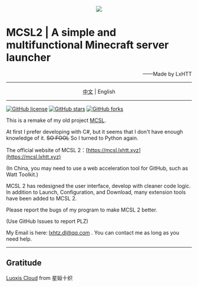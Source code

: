 <p align="center">
<img src="https://www.helloimg.com/images/2023/01/28/oRgCMu.png"/>
</p>

# MCSL2 | A simple and multifunctional Minecraft server launcher

<p align="right">
——Made by LxHTT
</p>

___

<p align="center">
<a href="https://github.com/LxHTT/MCSL2/blob/master/README.md" target="_blank">中文</a>  |  English
</p>

___
<a href="https://github.com/LxHTT/MCSL2/blob/master/LICENSE"><img alt="GitHub license" src="https://img.shields.io/github/license/LxHTT/MCSL2"></a>
<a href="https://github.com/LxHTT/MCSL2/stargazers"><img alt="GitHub stars" src="https://img.shields.io/github/stars/LxHTT/MCSL2"></a>
<a href="https://github.com/LxHTT/MCSL2/network"><img alt="GitHub forks" src="https://img.shields.io/github/forks/LxHTT/MCSL2"></a>

This is a remake of my old project [MCSL](https://github.com/LxHTT/MCSL).

At first I prefer developing with C#, but it seems that I don't have enough knowledge of it.  ~~SO FOOL~~  So I turned to Python again.

The official website of MCSL 2：[https://mcsl.lxhtt.xyz](https://mcsl.lxhtt.xyz)

(In China, you may need to use a web acceleration tool for GitHub, such as Watt Toolkit.)

MCSL 2 has redesigned the user interface, develop with cleaner code logic. In addition to Launch, Configuration, and Download, many extension tools have been added to MCSL 2.

Please report the bugs of my program to make MCSL 2 better.

(Use GitHub Issues to report PLZ)

My Email is here:  lxhtz.dl@qq.com . You can contact me as long as you need help.
___
## Gratitude

[Luoxis Cloud](https://www.df100.ltd) from 星姮十织
